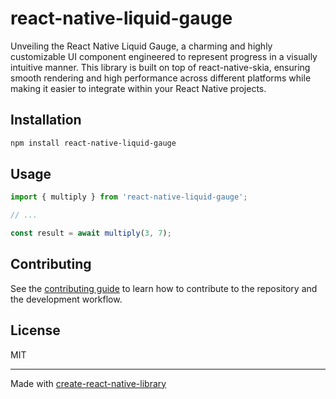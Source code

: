 # react-native-liquid-gauge

Unveiling the React Native Liquid Gauge, a charming and highly customizable UI component engineered to represent progress in a visually intuitive manner. This library is built on top of react-native-skia, ensuring smooth rendering and high performance across different platforms while making it easier to integrate within your React Native projects.

## Installation

```sh
npm install react-native-liquid-gauge
```

## Usage

```js
import { multiply } from 'react-native-liquid-gauge';

// ...

const result = await multiply(3, 7);
```

## Contributing

See the [contributing guide](CONTRIBUTING.md) to learn how to contribute to the repository and the development workflow.

## License

MIT

---

Made with [create-react-native-library](https://github.com/callstack/react-native-builder-bob)
